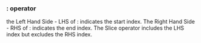 ### : operator


the Left Hand Side - LHS of : indicates the start index.
The Right Hand Side - RHS of : indicates the end index.
The Slice operator includes the LHS index but excludes the RHS index.